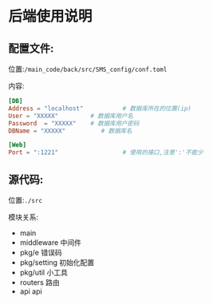 # 后端使用说明


## 配置文件:


位置:`/main_code/back/src/SMS_config/conf.toml`

内容:
```toml
[DB]
Address = "localhost"           # 数据库所在的位置(ip)
User = "XXXXX"         # 数据库用户名
Password  = "XXXXX"    # 数据库用户密码
DBName = "XXXXX"          # 数据库名

[Web]
Port = ":1221"                  # 使用的接口,注意':'不能少
```


## 源代码:


位置:`./src`

模块关系:
* main 
* middleware 中间件
* pkg/e 错误码
* pkg/setting 初始化配置
* pkg/util 小工具
* routers 路由
* api api





